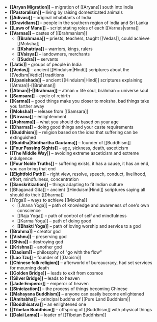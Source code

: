 - **[[Aryan Migration]]** – migration of [[Aryans]] south into India
- **[[Pastoralism]]** – living by raising domesticated animals
- **[[Adivasi]]** – original inhabitants of India
- **[[Dravidians]]** – people in the southern region of India and Sri Lanka
- **[[Laws of Manu]]** – script stating roles of each [[Varnas|varna]]
- **[[Varnas]]** – castes of [[Brahmanism]]
	- **[[Brahmana]]** – priests, teachers, taught [[Vedas]], could achieve [[Moksha]]
	- **[[Kshatriya]]** – warriors, kings, rulers
	- **[[Vaisya]]** – landowners, merchants
	- **[[Sudra]]** – servants
- **[[Jatis]]** – groups of people in India
- **[[Vedas]]** – ancient [[Hinduism|Hindi]] scriptures about the [[Vedism|Vedic]] traditions
- **[[Upanishads]]** – ancient [[Hinduism|Hindi]] scriptures explaining [[Atman]]-[[Brahman]]
- **[[Atman]]-[[Brahman]]** – atman = life soul, brahman = universe soul
- **[[Samsara]]** – cycle of rebirth
- **[[Karma]]** – good things make you closer to moksha, bad things take you farther away
- **[[Moksha]]** – release from [[Samsara]]
- **[[Nirvana]]** – enlightenment
- **[[Ashrama]]** – what you should do based on your age
- **[[Dharma]]** – doing good things and your caste requirements
- **[[Buddhism]]** – religion based on the idea that suffering can be extinguished
- **[[Buddha|Siddhartha Gautama]]** – founder of [[Buddhism]]
- **[[Four Passing Sights]]** – age, sickness, death, asceticism
- **[[The Middle Way]]** – avoiding extreme asceticism and extreme indulgence
- **[[Four Noble Truths]]** – suffering exists, it has a cause, it has an end, you can bring that end
- **[[Eightfold Path]]** – right view, resolve, speech, conduct, livelihood, effort, mindfulness, concentration
- **[[Sanskritization]]** – things adapting to fit Indian culture
- [[Bhagavad Gita]] – ancient [[Hinduism|Hindi]] scriptures saying all should do their [[Dharma]]
- [[Yoga]] – ways to achieve [[Moksha]]
	- [[Jnana Yoga]] – path of knowledge and awareness of one's own conscience
	- [[Raja Yoga]] – path of control of self and mindfulness
	- [[Karma Yoga]] – path of doing good
	- **[[Bhakti Yoga]]** – path of loving worship and service to a god
- **[[Brahma]]** – creator god
- **[[Vishnu]]** – preserving god
- **[[Shiva]]** – destroying god
- **[[Krishna]]** – another god
- **[[Daoism]]** – philosophy of "go with the flow"
- **[[Lao Tzu]]** – founder of [[Daoism]]
- **[[Chinese folk religion]]** – afterworld of bureaucracy, had set services for mourning death
- **[[Golden Bridge]]** – leads to exit from cosmos
- **[[Silver Bridge]]** – leads to heaven
- **[[Jade Emperor]]** – emperor of heaven
- **[[Sinicization]]** – the process of things becoming Chinese
- **[[Mahayana Buddhism]]** – anyone can easily become enlightened
- **[[Amitabha]]** – principal buddha of [[Pure Land Buddhism]]
- **[[Boddhisatva]]** – an enlightened one
- **[[Tibetan Buddhism]]** – offspring of [[Buddhism]] with physical things
- **[[Dalai Lama]]** – leader of [[Tibetan Buddhism]]